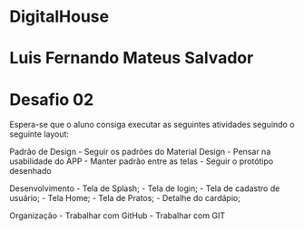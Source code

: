 # DigitalHouse
# Luis Fernando Mateus Salvador
# Desafio 02

Espera-se que o aluno consiga executar as seguintes atividades seguindo o seguinte layout:

Padrão de Design
	- Seguir os padrões do Material Design
	- Pensar na usabilidade do APP
	- Manter padrão entre as telas
	- Seguir o protótipo desenhado

Desenvolvimento
	- Tela de Splash;
	- Tela de login;
	- Tela de cadastro de usuário;
	- Tela Home;
	- Tela de Pratos;
	- Detalhe do cardápio;
	
Organização
	- Trabalhar com GitHub
	- Trabalhar com GIT
